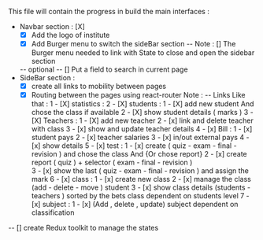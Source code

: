 
This file will contain the progress in build the main interfaces : 

- Navbar section : [X]
    - [X] Add the logo of institute
    - [X] Add Burger menu to switch the sideBar section 
        -- Note : [] The Burger menu needed to link with State to close and open the sidebar section
             
    -- optional -- [] Put a field to search in current page
- SideBar section : 
    - [X] create all links to mobility between pages
    - [X] Routing between the pages using react-router
    Note : -- Links Like that : 
        1 - [X] statistics : 
        2 - [X] students : 
            1 - [X] add new student And chose the class if available
            2 - [X] show student details ( marks ) 
        3 - [X] Teachers :
            1 - [X] add new teacher
            2 - [x] link and delete teacher with class 
            3 - [x] show and update teacher details
        4 - [x] Bill :
            1 - [x] student pays
            2 - [x] teacher salaries
            3 - [x] in/out external pays
            4 - [x] show details
        5 - [x] test :
            1 - [x] create ( quiz - exam - final  - revision ) and chose the class And {Or chose report}
            2 - [x] create report ( quiz ) + selector ( exam - final - revision )  
            3 - [x] show the last ( quiz - exam - final  - revision ) and assign the mark
        6 - [x] class :
            1 - [x] create new class 
            2 - [x] manage the class (add - delete - move ) student
            3 - [x] show class details (students - teachers ) sorted by the bets class dependent on students level
        7 - [x] subject : 
            1 - [x] (Add , delete , update) subject dependent on classification 

-- [] create Redux toolkit to manage the states